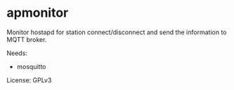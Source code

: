 # apmonitor

Monitor hostapd for station connect/disconnect and send the information to MQTT broker.

Needs:
* mosquitto

License: GPLv3
